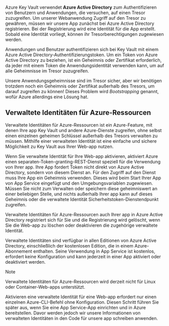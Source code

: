 Azure Key Vault verwendet **Azure Active Directory** zum Authentifizieren von Benutzern und Anwendungen, die versuchen, auf einen Tresor zuzugreifen. Um unserer Webanwendung Zugriff auf den Tresor zu gewähren, müssen wir unsere App zunächst bei Azure Active Directory registrieren. Bei der Registrierung wird eine Identität für die App erstellt. Sobald eine Identität vorliegt, können ihr Tresorberechtigungen zugewiesen werden.

Anwendungen und Benutzer authentifizieren sich bei Key Vault mit einem Azure Active Directory-Authentifizierungstoken. Um ein Token von Azure Active Directory zu beziehen, ist ein Geheimnis oder Zertifikat erforderlich, da jeder mit einem Token die Anwendungsidentität verwenden kann, um auf alle Geheimnisse im Tresor zuzugreifen.

Unsere Anwendungsgeheimnisse sind im Tresor sicher, aber wir benötigen trotzdem noch ein Geheimnis oder Zertifikat außerhalb des Tresors, um darauf zugreifen zu können! Dieses Problem wird *Bootstrapping* genannt, wofür Azure allerdings eine Lösung hat.

## <a name="managed-identities-for-azure-resources"></a>Verwaltete Identitäten für Azure-Ressourcen

Verwaltete Identitäten für Azure-Ressourcen ist ein Azure-Feature, mit denen Ihre app Key Vault und andere Azure-Dienste zugreifen, ohne selbst einen einzelnen geheimen Schlüssel außerhalb des Tresors verwalten zu müssen. Mithilfe einer verwalteten Identität ist eine einfache und sichere Möglichkeit zu Key Vault aus Ihrer Web-app nutzen.

Wenn Sie verwaltete Identität für Ihre Web-app aktivieren, aktiviert Azure einen separaten-Token-granting-REST-Dienst speziell für die Verwendung von Ihrer app. Ihre App fordert Token nicht direkt von Azure Active Directory, sondern von diesem Dienst an. Für den Zugriff auf den Dienst muss Ihre App ein Geheimnis verwenden. Dieses wird beim Start Ihrer App von App Service eingefügt und den Umgebungsvariablen zugewiesen. Müssen Sie nicht zum Verwalten oder speichern diese geheimniswert an einer beliebigen Stelle, und nichts außerhalb Ihrer app kann auf dieses Geheimnis oder die verwaltete Identität Sicherheitstoken-Dienstendpunkt zugreifen.

Verwaltete Identitäten für Azure-Ressourcen auch Ihrer app in Azure Active Directory registriert sich für Sie und die Registrierung wird gelöscht, wenn Sie die Web-app zu löschen oder deaktivieren die zugehörige verwaltete Identität.

Verwaltete Identitäten sind verfügbar in allen Editionen von Azure Active Directory, einschließlich der kostenlosen Edition, die in einem Azure-Abonnement enthalten. Seine Verwendung in App Service ist kostenlos, erfordert keine Konfiguration und kann jederzeit in einer App aktiviert oder deaktiviert werden.

> [!NOTE]
> Verwaltete Identitäten für Azure-Ressourcen wird derzeit nicht für Linux oder Container-Web-apps unterstützt.

Aktivieren eine verwaltete Identität für eine Web-app erfordert nur einen einzelnen Azure-CLI-Befehl ohne Konfiguration. Diesen Schritt führen Sie später aus, wenn Sie eine App Service-App einrichten und in Azure bereitstellen. Davor werden jedoch wir unsere Informationen von verwalteten Identitäten in den Code für unsere app schreiben anwenden.